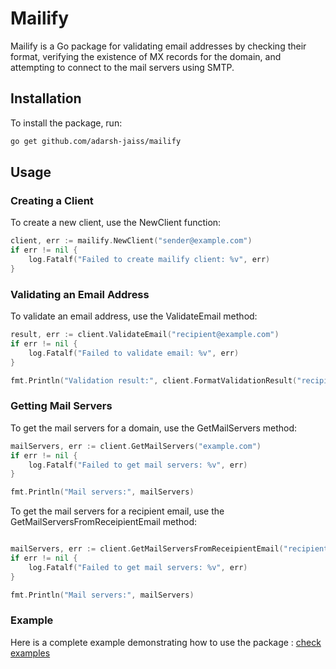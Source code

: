 # Mailify

Mailify is a Go package for validating email addresses by checking their format, verifying the existence of MX records for the domain, and attempting to connect to the mail servers using SMTP.

## Installation

To install the package, run:

```sh
go get github.com/adarsh-jaiss/mailify

```

## Usage

### Creating a Client

To create a new client, use the NewClient function:

```go
client, err := mailify.NewClient("sender@example.com")
if err != nil {
    log.Fatalf("Failed to create mailify client: %v", err)
}
```

### Validating an Email Address

To validate an email address, use the ValidateEmail method:

```go
result, err := client.ValidateEmail("recipient@example.com")
if err != nil {
    log.Fatalf("Failed to validate email: %v", err)
}

fmt.Println("Validation result:", client.FormatValidationResult("recipient@example.com", result))
```

### Getting Mail Servers
To get the mail servers for a domain, use the GetMailServers method:

```go
mailServers, err := client.GetMailServers("example.com")
if err != nil {
    log.Fatalf("Failed to get mail servers: %v", err)
}

fmt.Println("Mail servers:", mailServers)
```

To get the mail servers for a recipient email, use the GetMailServersFromReceipientEmail method:

```go

mailServers, err := client.GetMailServersFromReceipientEmail("recipient@example.com")
if err != nil {
    log.Fatalf("Failed to get mail servers: %v", err)
}

fmt.Println("Mail servers:", mailServers)
```

### Example
Here is a complete example demonstrating how to use the package : [check examples]()
